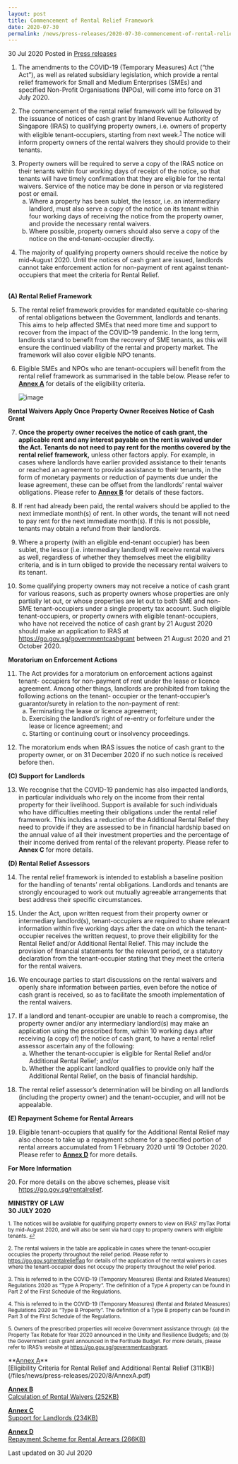 ```yaml
---
layout: post
title: Commencement of Rental Relief Framework
date: 2020-07-30
permalink: /news/press-releases/2020-07-30-commencement-of-rental-relief-framework
---
```


30 Jul 2020 Posted in [Press releases](/news/press-releases)

<ol start="1">
  <li>The amendments to the COVID-19 (Temporary Measures) Act (“the Act”), as well as related subsidiary legislation, which provide a rental relief framework for Small and Medium Enterprises (SMEs) and specified Non-Profit Organisations (NPOs), will come into force on 31 July 2020.</li>
</ol>

<ol start="2">
<li>The commencement of the rental relief framework will be followed by the issuance of notices of cash grant by Inland Revenue Authority of Singapore (IRAS) to qualifying property owners, i.e. owners of property with eligible tenant-occupiers, starting from next week.<sup><a href="#fn1" id="ref1">1</a></sup> The notice will inform property owners of the rental waivers they should provide to their tenants.</li>
</ol>

<ol start="3">
<li>Property owners will be required to serve a copy of the IRAS notice on their tenants within four working days of receipt of the notice, so that tenants will have timely confirmation that they are eligible for the rental waivers. Service of the notice may be done in person or via registered post or email. 
<br>
<ol style="list-style-type: lower-alpha">
<li>Where a property has been sublet, the lessor, i.e. an intermediary landlord, must also serve a copy of the notice on its tenant within four working days of receiving the notice from the property owner, and provide the necessary rental waivers.</li>
<li>Where possible, property owners should also serve a copy of the notice on the end-tenant-occupier directly.</li>
</ol>
</li></ol>

<ol start="4">
<li>The majority of qualifying property owners should receive the notice by mid-August 2020. Until the notices of cash grant are issued, landlords cannot take enforcement action for non-payment of rent against tenant-occupiers that meet the criteria for Rental Relief.</li>
</ol>

<br><b> (A) Rental Relief Framework </b>

<ol start="5">
<li>The rental relief framework provides for mandated equitable co-sharing of rental obligations between the Government, landlords and tenants. This aims to help affected SMEs that need more time and support to recover from the impact of the COVID-19 pandemic. In the long term, landlords stand to benefit from the recovery of SME tenants, as this will ensure the continued viability of the rental and property market. The framework will also cover eligible NPO tenants. </li></ol>

<ol start="6">
<li>Eligible SMEs and NPOs who are tenant-occupiers will benefit from the rental relief framework as summarised in the table below. Please refer to <u><b>Annex A</u></b> for details of the eligibility criteria. </li>

![image](https://github.com/isomerpages/isomerpages-mlaw/blob/staging/images/news/press-releases/Table1.JPG?raw=true)

</ol>
 
<b>Rental Waivers Apply Once Property Owner Receives Notice of Cash Grant</b>
 
<ol start="7">
<li> <b>Once the property owner receives the notice of cash grant, the
applicable rent and any interest payable on the rent is waived under the Act. Tenants do not need to pay rent for the months covered by the rental relief framework,</b> unless other factors apply. For example, in cases where landlords have earlier provided assistance to their tenants or reached an agreement to provide assistance to their tenants, in the form of monetary payments or reduction of payments due under the lease agreement, these can be offset from the landlords’ rental waiver obligations. Please refer to <b><u>Annex B</b></u> for details of these factors.</li></ol>

<ol start="8">

<li>If rent had already been paid, the rental waivers should be applied to the next immediate month(s) of rent. In other words, the tenant will not need to pay rent for the next immediate month(s). If this is not possible, tenants may obtain a refund from their landlords.</li>
</ol>

<ol start="9">
<li>Where a property (with an eligible end-tenant occupier) has been sublet, the lessor (i.e. intermediary landlord) will receive rental waivers as well, regardless of whether they themselves meet the eligibility criteria, and is in turn obliged to provide the necessary rental waivers to its tenant.</li>
</ol></li>

<ol start="10">
<li>Some qualifying property owners may not receive a notice of cash grant for various reasons, such as property owners whose properties are only partially let out, or whose properties are let out to both SME and non-SME tenant-occupiers under a single property tax account. Such eligible tenant-occupiers, or property owners with eligible tenant-occupiers, who have not received the notice of cash grant by 21 August 2020 should make an application to IRAS at <a href="https://go.gov.sg/governmentcashgrant" target="new">https://go.gov.sg/governmentcashgrant</a> between 21 August 2020 and 21 October 2020.</li></ol>

<p><b>Moratorium on Enforcement Actions</b>

<ol start="11">
<li>The Act provides for a moratorium on enforcement actions against tenant-
occupiers for non-payment of rent under the lease or licence agreement. Among other things, landlords are prohibited from taking the following actions on the tenant- occupier or the tenant-occupier’s guarantor/surety in relation to the non-payment of rent:
<br>
<ol style="list-style-type: lower-alpha">
<li>Terminating the lease or licence agreement;</li>
<li>Exercising the landlord’s right of re-entry or forfeiture under the lease or
licence agreement; and</li>
<li> Starting or continuing court or insolvency proceedings.</li>
</ol>
</li></ol>

<ol start="12">
<li>The moratorium ends when IRAS issues the notice of cash grant to the property owner, or on 31 December 2020 if no such notice is received before then. </li></ol>

<b>(C) Support for Landlords</b>

<ol start="13">
<li>We recognise that the COVID-19 pandemic has also impacted landlords, in
particular individuals who rely on the income from their rental property for their livelihood. Support is available for such individuals who have difficulties meeting their obligations under the rental relief framework. This includes a reduction of the Additional Rental Relief they need to provide if they are assessed to be in financial hardship based on the annual value of all their investment properties and the percentage of their income derived from rental of the relevant property. Please refer to <b></u>Annex C</u></b> for more details. </li></ol>

<b>(D) Rental Relief Assessors</b>

<ol start="14">
<li>The rental relief framework is intended to establish a baseline position for the handling of tenants’ rental obligations. Landlords and tenants are strongly encouraged to work out mutually agreeable arrangements that best address their specific circumstances.</li></ol>

<ol start="15">
<li>Under the Act, upon written request from their property owner or intermediary landlord(s), tenant-occupiers are required to share relevant information within five working days after the date on which the tenant-occupier receives the written request, to prove their eligibility for the Rental Relief and/or Additional Rental Relief. This may include the provision of financial statements for the relevant period, or a statutory declaration from the tenant-occupier stating that they meet the criteria for
the rental waivers. </li></ol>

<ol start="16">
<li>We encourage parties to start discussions on the rental waivers and openly share information between parties, even before the notice of cash grant is received, so as to facilitate the smooth implementation of the rental waivers. </li></ol>

<ol start="17">
<li>If a landlord and tenant-occupier are unable to reach a compromise, the
property owner and/or any intermediary landlord(s) may make an application using the prescribed form, within 10 working days after receiving (a copy of) the notice of cash grant, to have a rental relief assessor ascertain any of the following:
<br>
<ol style="list-style-type: lower-alpha">
<li>Whether the tenant-occupier is eligible for Rental Relief and/or Additional Rental Relief; and/or</li>
<li>Whether the applicant landlord qualifies to provide only half the Additional Rental Relief, on the basis of financial hardship.</li>
</ol>
</li></ol>

<ol start="18">
<li>The rental relief assessor’s determination will be binding on all landlords (including the property owner) and the tenant-occupier, and will not be appealable.</li></ol>

<b>(E) Repayment Scheme for Rental Arrears</b>

<ol start="19">
<li>Eligible tenant-occupiers that qualify for the Additional Rental Relief may also choose to take up a repayment scheme for a specified portion of rental arrears accumulated from 1 February 2020 until 19 October 2020. Please refer to <b><u>Annex D</u></b> for more details.</li></ol>

<b>For More Information</b>

<ol start="20">
<li>For more details on the above schemes, please visit <a href="https://go.gov.sg/rentalrelief" target="new"> https://go.gov.sg/rentalrelief</a>.</li></ol>


**MINISTRY OF LAW**
<br>**30 JULY 2020**

<p><sup id="fn1">1. The notices will be available for qualifying property owners to view on IRAS' myTax Portal by mid-August 2020, and will also be sent via hard copy to property owners with eligible tenants. <a href="#ref1" title="Jump back to footnote 1 in the text.">↩</a></sup></p>

<sup>2. The rental waivers in the table are applicable in cases where the tenant-occupier occupies the property throughout the relief period. Please refer to <a href="https://go.gov.sg/rentalrelieffaq" target="new">https://go.gov.sg/rentalrelieffaq</a> for details of the application of the rental waivers in cases where the tenant-occupier does not occupy the property throughout the relief period.  </sup>

<sup>3. This is referred to in the COVID-19 (Temporary Measures) (Rental and Related Measures) Regulations 2020 as “Type A Property”. The definition of a Type A property can be found in Part 2 of the First Schedule of the Regulations. </sup>

<sup>4. This is referred to in the COVID-19 (Temporary Measures) (Rental and Related Measures) Regulations 2020 as “Type B Property”. The definition of a Type B property can be found in Part 3 of the First Schedule of the Regulations. </sup>

<sup>5. Owners of the prescribed properties will receive Government assistance through: (a) the Property Tax Rebate for Year 2020 announced in the Unity and Resilience Budgets; and (b) the Government cash grant announced in the Fortitude Budget. For more details, please refer to IRAS’s website at <a href="https://go.gov.sg/governmentcashgrant" target="new">https://go.gov.sg/governmentcashgrant</a>. </sup>


<p>
**<u>Annex A</u>**
<br>
[Eligibility Criteria for Rental Relief and Additional Rental Relief (311KB)](/files/news/press-releases/2020/8/AnnexA.pdf)
<br>

**<u>Annex B</u>**
<br>
[Calculation of Rental Waivers (252KB)](/files/news/press-releases/2020/8/AnnexB.pdf)
<br>

**<u>Annex C</u>**
<br>
[Support for Landlords (234KB)](/files/news/press-releases/2020/8/AnnexC.pdf)
<br>

**<u>Annex D</u>**
<br>
[Repayment Scheme for Rental Arrears (266KB)](/files/news/press-releases/2020/8/AnnexD.pdf)
<br>

<p class="right-side-updated">Last updated on 30 Jul 2020</p>
